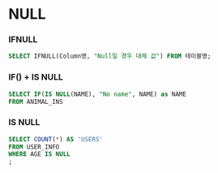 # NULL

### IFNULL
```sql
SELECT IFNULL(Column명, "Null일 경우 대체 값") FROM 테이블명; 
```

### IF() + IS NULL
```sql
SELECT IF(IS NULL(NAME), "No name", NAME) as NAME
FROM ANIMAL_INS
```

### IS NULL
```sql
SELECT COUNT(*) AS 'USERS'
FROM USER_INFO
WHERE AGE IS NULL
;
```